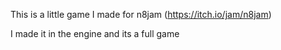 This is a little game I made for n8jam (https://itch.io/jam/n8jam)

I made it in the engine and its a full game
